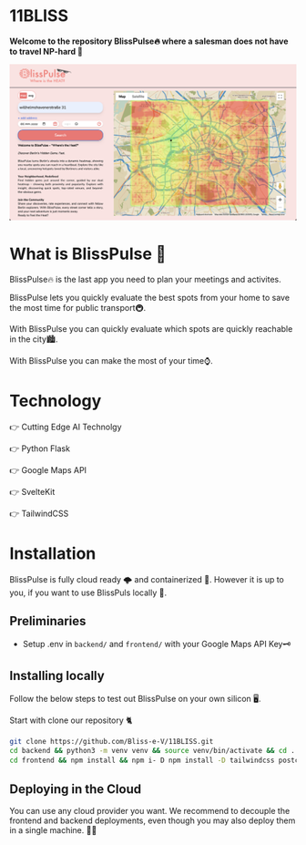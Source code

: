 # 11BLISS
**Welcome to the repository BlissPulse🔥 where a salesman does not have to travel NP-hard 🌠**

![Demo](./screenshots/bliss-pulse-screenshot.png)

# What is BlissPulse 🚀
BlissPulse🔥 is the last app you need to plan your meetings and activites.  

BlissPulse lets you quickly evaluate the best spots from your home to save the most time for public transport🚇. 

With BlissPulse you can quickly evaluate which spots are quickly reachable in the city🏙️.

With BlissPulse you can make the most of your time⌚.
# Technology

👉 Cutting Edge AI Technolgy 

👉 Python Flask 

👉 Google Maps API 

👉 SvelteKit

👉 TailwindCSS


# Installation

BlissPulse is fully cloud ready 🌩️ and containerized 🐳. However it is up to you, if you want to use BlissPuls locally 💪. 

## Preliminaries

* Setup .env in `backend/` and `frontend/` with your Google Maps API Key🗝️

## Installing locally 

Follow the below steps to test out BlissPulse on your own silicon 🖥️. 

Start with clone our repository 🐈

```bash
git clone https://github.com/Bliss-e-V/11BLISS.git
cd backend && python3 -m venv venv && source venv/bin/activate && cd ../
cd frontend && npm install && npm i- D npm install -D tailwindcss postcss autoprefixer
```

## Deploying in the Cloud 

You can use any cloud provider you want. We recommend to decouple the frontend and backend deployments, even though you may also deploy them in a single machine. 💪🧨